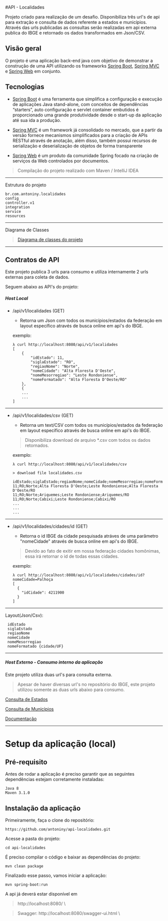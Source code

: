 #API - Localidades

Projeto criado para realização de um desafio. Disponibiliza três url's de api para extração e consulta de dados referente a estados e municípios. 
Através das urls publicadas as consultas serão realizadas em api externa publica do IBGE e retornado os dados transformados em Json/CSV. 
## Visão geral

O projeto é uma aplicação back-end java com objetivo de demonstrar a construção de uma API utilizando os frameworks [Spring Boot](https://projects.spring.io/spring-boot), [Spring MVC](https://docs.spring.io/spring/docs/current/spring-framework-reference/html/mvc.html) e [Spring Web](https://spring.io/projects/spring-ws) em conjunto.

## Tecnologias

- [Spring Boot](https://projects.spring.io/spring-boot) é uma ferramenta que simplifica a configuração e execução de aplicações Java stand-alone,  com conceitos de dependências “starters”, auto configuração e servlet container embutidos é proporcionado uma grande produtividade desde o start-up da aplicação até sua ida a produção.
 
- [Spring MVC](https://docs.spring.io/spring/docs/current/spring-framework-reference/html/mvc.html) é um framework já consolidado no mercado, que a partir da versão fornece mecanismos simplificados para a criação de APIs RESTful através de anotação, além disso, também possui recursos de serialização e deserialização de objetos de forma transparente 
 
- [Spring Web](https://spring.io/projects/spring-ws) é um produto da comunidade Spring focado na criação de serviços da Web controlados por documentos.

> Compilação do projeto realizado com Maven / IntelliJ IDEA

---
   
Estrutura do projeto
 ```
br.com.antoniny.localidades
config
controller.v1
integration
service
resources
 ```
---
Diagrama de Classes
>[Diagrama de classes do projeto](https://app.diagrams.net/?lightbox=1&highlight=0000ff&edit=_blank&layers=1&nav=1&title=Untitled%20Diagram.drawio#R7V1Zl5u4Ev41Pifz0H0Qm%2BGxuyedZKY7NzfbPNNGtplg8ADuZX79SGwGSdgCLMDdyp1zEwux1qeqr0ql0ky72Tx%2FiJzt%2Bj50oT9TFfd5pv0%2BU1XdshX0F255yVpUoNpZyyry3KwN7Bu%2Bef%2FCvDE%2FcbXzXBjXOiZh6Cfett64CIMALpJamxNF4VO92zL063fdOitINXxbOD7d%2BpfnJuus1VLn%2B%2FaP0FutizsDM3%2B%2FjVN0zt8kXjtu%2BFRp0t7PtJsoDJPsX5vnG%2Bjjr1d8l78%2Bvfzl3%2F0yP%2Fzx%2F%2Fgf58f1n98%2F%2F7zILnbb5pTyFSIYJJ0v7V39%2BGV%2BtV4c8PNZ%2BXF9%2F%2Benj8kFUNT85ZKX4otBF33A%2FGcYJetwFQaO%2F37feh2Fu8CF%2BLoK%2BrXvcxeGW9QIUOPfMElecjQ4uyRETetk4%2BdHXSdep%2BfjH3HiRMkVFjVqWPhOHHuLovnW84tzYOAWnYIwgFlLfhw%2FRvYe%2BOEJwR%2F5anm%2FONxFC3jgU9k5YtBjrWByoKOlluBAwwqGG5hEL%2BjECPpO4j3WH8%2FJ4b0q%2B%2BWnond1XiodtqEXJHHlyl9wA%2BqQD1UzR2kxThWrjobD3a0adtA%2FstsXvyrvsW9K8dUKa9q0sJbDqAo0pQ4013M2YeDWsAamhDXb7Im1isjbS9Qyzk2ge%2FUyrEDNQXUHNdovNJs53stLZA%2BWn0Wg4gRDP3%2F9R8ff5a%2FwHgnJDX9HsiURFD95G99JBbkMg6QAE5aS43urAEsRCQVGqOERRomHbP1VfiDBELperD3fvXNewh3%2B1OhGi1%2FFr%2Bt1GHn%2Foss6fhVAOdZUs9bjGz4zx1AEY9TnS4EHQDTdO8%2B1jndOnOQNi9D3nW3sPZSvsUEf2wuuwyQJNzXjhV8HPndAIA2YQvCmWhe8lv982nMhUGBjXeVBitIMsl5KY05h4SIF%2BMpzEBjQx7hC%2F%2F81%2FcmCB%2FpASSq2KPwFb0I%2FjPYDf4kGNNFUQMaHy6QRMPHWWXjB6i7t87u%2Bb%2FmafxDcFKJzl36qRdae68Ig1WWJkziZZLEYcyONHtS4Rv%2BhT3ijXBozAz34DfoN9r%2FRf7h7lNyEAXoXx0uFDBFsniCGDh8imgcbjYiCGJh8ACj6nd5oUPKnZOx7uR7HMi5YO%2Bgk4A0SVWp2col%2BT43MBaCkrtFS1xgS9p0H6H8JYy%2FxQnz9KOtLSH4s4Roqn3AtQbK1GbK9xk4gMugwit%2F9NsOw0kCm8vCROD%2BCXnwT%2FyZH%2B4kBYXKqe12Utgc6BYlm3d5g%2BpXeNp0Blddt5oFp8Qm%2B0BgnF7zKUAWmn2E9%2B9t5wENhgQinucrbi78LHZGxxJrS4IOMNgBb1JWxYFSFM%2Foyy%2BVSXSwoNYmOuOaDaZgigTcnHAuWwgEsfilM42hMfolOKbhl6uOUiMIHA3Tr8jD6iMgWED1ib%2BU7VBceY1WVQpPc3qDZavBzX%2Brm6BiKDFEgoq1WN5LaQsrTZKo9VUoH2ducshfFYY0%2BHNbhJrFSL3TBBoPVsLChi2I1QLEp8U5%2FvmSsqCdQeOPYQNHZgh8mkA2saUl1ujMTvIFsQXFs06jTTZ2wAtnzU3HstpNp1H3sw7NpVH%2BgWgQoBUyoFT7fIZYyAIyFaxGdE3N958IaZKvbDb71kcmT1qAzSBAZxIx%2ByxMEoU6XuvLEwD2Jsuyt44CtT1DJ6RzzBQPgj0W6vq%2B94DDxGiVRRQOcsNNH5VwmGF2O3VVHTR1NRqBZUtvwioRIJtLAEbt15AQxisSgA4OjA3DaikTntV%2B6PaYiMaSFaCtYm1OwxrgWQhldjmdiIbhH6mksBL9GP7mPRAUA9GO2xhjB1pjja6BzQS6vKhqL2xDwMUxjingbJbP6HPFmDKspe%2BNtrrR0ygfBm0oncXbI7rjfBd7C23oyweOMEjz4Mzw0pXlw9Estogl%2FtxQPAmpynrbFPG2DemyZwCEsC6hYpSgzOIRkcByWvsUpfVEpHIXmkTkcU9QN1thJHNbZzWCNlcDBHXmei5p7VbrFFU5FdIsPUNEkJWuVi9dmA2e1cy9nELd6TVOZ3HPjLaIwIhax3aeNcilbd0uiNQBkKmvZNI45JbmYrat4x17NprGywOVytjFH%2FOjr2XQaE8fUvOQEIjmBxlovMCwn0OklAxezG3V2pWxgXLICRAnStnvcJklBdxXRlLY0FVKg09UuJCk4mXjHJgU6a%2BpDkoIxR%2Fz4pIAONh%2FR8pITiOQEBjDG5gQGHYLOOcFuWVKBH0vJADrpg4Z8w6kwAIOOGkoGcDLxjs0AivtLBjCZET86AzDosABbuUvDL9Lwmzqv4QfCtENjMKBaQyRrYFUakYXwTqY0mrLXW9KEIuR3eqjIQIFA8c45bYIwRSADBVMb8XPOomjCaII9sYLJk64eMuetNWFrbKkPs0ppztLiWQ70tiZq858d3iogJ0iZeVe2z6mpx6M%2Fa79IxyU%2BpleO4aF%2FkQ9ofCzniOU1K9nVzgaPa5%2F%2BFcF%2FdniAIZk9o5MRgvDn2Hplr%2FoVil%2FpuQ9R5Q5ZS9FQ5sN8Qo%2B0ipzUGpTJ4LcP5ImobUu2rSP8pYq9I4qXAsz36%2F5lM0VYftqma7MeUMz9cmtQfsH43W45qycp%2F5b9uPOw4KrSrKchccqMaqm%2FK6Ga2BaDMCsV27BMdUPm12SyBGr%2B%2B9bZeD7Wwh%2Bh%2FwjxVesqquoLqTMqm9I1oOXqlO1DRyz1QTOFJsCTpdPVuXpJexmlC1q1I3NDlB3hqE8nDUvT17PUszAsxWNOxbCkd0bsMBBtbNDXIm5zzAZldWKlAepogLLPhz2SBmNT2a1BWprBLI0%2BAUNDJzh6Dyt4iUby5SOjgIvve9s4jTGsnS1MdXy4w0s%2Bn9ZeAr8h1xI3PkXOlpAKIQUHWkvmgjdzYcGHpVApkKW0i9hu1WtUWYEEYV7jxDyM9M4ejxXAGjlaYqHzqX3vuB4hdP43GD16C1i9kVT83Ir%2Fyvf3ur9wPFqrf9Zj04IT%2BeEmbG4ms5JXM3msC0uxzUXNk5fLvqbituxLFEytZA9QeKNhY5fSVaS1OhQlkwbrNKGyH0tWsKzZhh2Pl41hfSuhv3N6%2BKUXuJ%2Fc8qmuXz47aXmFd7jMQqWsR3vpfHK%2FwngbBjGUdOOs6YaqGTW6YRaplhW2oc8ZbMO2L0V5swCMUnP0HHc7BorByTd6L%2F3uKdK5FCmnSAFv3HtsCnl%2B2zGMNZXBvVH02CKVVeP5hylvScQ8CjneMGXVWHrznt5diKie5zou7Ovq0TeZiPO391%2F2L3vYgdn3a0nvJZVWVWtej9wx9vDW8jKRdSYtakKiZBKssjiEB0cIUOa%2FnxAYhmbXgKHz5ryKW%2FcGQNP%2Bmzfp8C91RFGwSSa4NuDh0Mib7tI3wNjwmZKzTGrvLOCxF78B0Gt%2FTJnWLgIUoy9%2Fs%2Bm1DrXpeUkDFAajNPD%2FWIzSTP%2Fk36bSnv0RSCjIOWJg0eqGOUUsbBv5YsdXgk5AOuEv5xWMVEAefVP76g1yOlvN0wtGBwZ8GxrChI04GqIw6nQRU7BSKZ2HUlJJ9xcwZpIUFgcS5uQorEW%2BqrJhLoXJFVPDOpnq2t8NgdAbZ7GGqUqgLkL3qF0J1q1vTTeWrc2bLuQq8nwVXh3UMP3DArVmarbm9iNnTZH1Zl3IRKshaplxuQv3AV1YwZFUiuJUmV7XZKx4DRsbougVUFib5xUpHlleR7ukjsPpHOyorvQAjyuZ1oSLCSRxhKu48vlM8I01Z1suHhhg0jY9te0mVNa8HlYuVkQ07UFF9R9iG3KgTmwt%2FZQBx7uNQ5NbJxhvVt0sFvGsRryR%2FZUh8Dbvn5SyCDdY%2FOm%2F%2F95ttsW5q3Q5VNqS4c7uBs54jej9U36Ds8xy17mz3I1R1%2BYCZpFfmftA5j78EYfBG8l%2FwK%2FaMgcCnyLzILi9J0D7T4wlTAX7GCgVorBF0iyIJDDcaY5N%2B0cMZBbs5pS44m%2FkHKKR4%2FswunLzOFzTBqlITySFrngfJF7y8v55Abc4cvjRCVwf2wK%2BcI3WOw7TpAZGic%2BMoHtsQOge1vJJnbU4H4jb5LJw8anozTqFx%2Bed76fcGUYlcPbBYAJK9UBNfQY%2FuxxCbgAXCXmptJZl%2B6t98uEqBU0CmVfset17iBQk0ler3QYJ%2FHOY%2FMRW9yRX9pD7FqwwtfEhGphphZMveMNImNKyrnco%2F4lLpQRuXFT%2BbDXw5QaVLaJpdusC4uyRDYTF7JlFpqV%2FQfoXN%2FHjG3Ev0Ju29C7QGRNZLopeBk8k3HrQd2P0TO%2BaHnb%2FgmVtZOkLNfhCRJkayzBYzpA%2BqDNk2q%2FFGZpwNFfndoZ6rw%2FqFM61CWTOjcJNFxyg7b%2B492zAN9riNH7wZQxmNE983n8%2B8mzQMJoq0rjRoPedWeoZpVPfDhpG0w38aOgdpetkmAAgCiyail23TB1OEWTMLGnMBjBm3IkYIwFWB%2FUiKoY6DJWy%2Bq%2FWPxv0jcfjudE38lz3vH%2BJlYmgYcLFWbhzdMZGg6W9FjRMWDfwT3iO4%2BMDhVyUoc2PUamjp4gyZqw52beCYKYywxf84uBFuUF6VVXRhwC1NVyxoiY%2BZdT5FFBMIhaaPVt%2B3h6afVMagVLPiT16gmYNkNOoKnSxBjJd4S5crWB1poRMUsAdvGC1T2ugBpfMSRgoJ0Fl1Vhk7hcgLiOBXneJ16P5OYqK6av0562zSEJ8U2K23UOK9pmeCTq2Wk1OfXNMfedDvvfUt7BNMUsrMamZ7xaVnfmnoaczjzm9Rb%2BA2oZDUVjZnoA1wUka9RPm99HqLdsK5dLfT9VfXl7SBPP8d0ZBo8u8rPOnuU0bnHIA1wtOCdMXJ9hTcyJsftKbppWB8OPs3RbD3lWd3O3bIMZ59hK9yfu%2BPFoBc%2B0weT92giDH1n41U5yvBfm9Q3PdgjEW4QcYmnUQr9QJxc7IgvH6tuLIZ4DX3rPyI%2BF1Ph9Ev76aFZ%2BvBa%2FWmeKVDP%2BJAiy9HGSfads%2BQPe6a7xMZ%2BNPYJFbsxm55qlGYSyGowsEerqAwlIWyCvwhBevkgWm7thHa6Wp9le4iR%2BbL1A9eLBIVnkuIxDTOmRYyroJHW8wZJirlVYhQxZYxRW4slUKq5TEuWoOt5D0NAsP91ReneRv0TEgpvyFlSRmbFKcTSR8eP%2B91A70gppvPysLauqr7d79b5dsd8gQRtDZ0AWND16XqANAXLixCMDRu3zKK6in5biIYupkLS7ipuxyXJyVmKVW7DYqOE34XBU1LNRDbFDWQD2rGqiWPSdC7ypgTYeous1gieKC7yqbJbYrP9qS1XEqLVnOuYUya8oiO1DPmYU0cbPCBaM7BcXjRcCZULzTKKVOuGDUL2XiQhj1U1nUTyqI4YFAsx0mEMTVHzVoJLCqBRwKCkjuM0nuA1SDpD4aa6k7a4MBgdTHaMp0oyg2FdtiU6BFGOCPV%2FHQvocpYvPzb6jj6VGp7U6v7ZrmcZvpEBN94uiQwdqFSdIh0XToCC4YdIiJC2F0yGBVJZUKYngg0HSICQRxdEg%2FFPwhKwRJHiQykZXIDdNMZuBGY8UGhdkPnY7bdLMfb3SXRr19vIQlYGGGQGeFS64zkom%2BxQ4vvGDMRfDPCsjdOVrAQdP54CCsUGhev%2BDgQi%2FnAX%2BVRXJwqVcBmImZDV2Zivs8XkU4e07UiigrlRzfDtoSpog0WhE1bwddc4djb%2BU72ZTBrD7PSXSM4Mpzws%2FoiQ%2F3a5w3ZfS7h3EYZRdmHL0No43DfDBOri1XprWosVIkRTGWmgy8t7nGEW2WrKmzhAGviMVpK9bm5XkF0xNubi01QEd80G71sPtcl3U5DrrVEyNHr8%2BntokJAc1iTQgM7FKrHGVGpHE4NrSm61JrdESNdqkzvpoqAKxDZ5X8FelbC8HF%2BL61fsgmVPbBklPPZzj1bBrkkneFVWd96Lw7nd62t%2FXks5wXOv28UNOCysnk0emnYily4viEuBg9j85gkRupIIYHwuh5dBqPh1tuXClpjEjyQUb056w95wZ2czWaeXQzIG%2FUzdWm7uayCIKcOR4JDgK9W%2FQzCnGxu%2FLYh8jZru9DF%2BIe%2FwE%3D)

 ---
 
## Contratos de API

Este projeto publica 3 urls para consumo e utiliza internamente 2 urls externas para coleta de dados.

Seguem abaixo as API's do projeto:

##### Host Local

 - /api/v1/localidades (GET)
    - Retorna um Json com todos os municípios/estados da federação em layout específico através de busca online em api's do IBGE. 
    
    exemplo:
    ```
    λ curl http://localhost:8080/api/v1/localidades
    [
        {
            "idEstado": 11,
            "siglaEstado": "RO",
            "regiaoNome": "Norte",
            "nomeCidade": "Alta Floresta D'Oeste",
            "nomeMesorregiao": "Leste Rondoniense",
            "nomeFormatado": "Alta Floresta D'Oeste/RO"
        },
        {
        ...
        ...  
    ]
    ```
 ---
 - /api/v1/localidades/csv (GET)
    - Retorna um text/CSV com todos os municípios/estados da federação em layout específico através de busca online em api's do IBGE. 
    > Disponibiliza download de arquivo *.csv com todos os dados retornados.
    
    exemplo:
    ```
    λ curl http://localhost:8080/api/v1/localidades/csv
   
    > download file localidades.csv
     
    idEstado;siglaEstado;regiaoNome;nomeCidade;nomeMesorregiao;nomeFormatado
    11;RO;Norte;Alta Floresta D'Oeste;Leste Rondoniense;Alta Floresta D'Oeste/RO
    11;RO;Norte;Ariquemes;Leste Rondoniense;Ariquemes/RO
    11;RO;Norte;Cabixi;Leste Rondoniense;Cabixi/RO
    ...
    ...
    ... 
    ```

---
 - /api/v1/localidades/cidades/id (GET)
    - Retorna o id IBGE da cidade pesquisada atráves de uma parâmetro "nomeCidade" através de busca online em api's do IBGE. 
    
    > Devido ao fato de exitir em nossa federação cidades homônimas, essa irá retornar o id de todas essas cidades. 
     
    
    exemplo:
    ```
    λ curl http://localhost:8080/api/v1/localidades/cidades/id?nomeCidade=Palhoça
    [
      {
        "idCidade": 4211900
      }
    ]
    
    ```
 ---
 Layout(Json/Csv):
 ```
  idEstado
  siglaEstado
  regiaoNome
  nomeCidade
  nomeMesorregiao
  nomeFormatado {cidade/UF}   
```
 ---

##### Host Externo - Consumo interno da aplicação

Este projeto utiliza duas url's para consulta externa.

> Apesar de haver diversas url's no repositório do IBGE, este projeto utilizou somente as duas urls abaixo para consumo.

[Consulta de Estados](https://servicodados.ibge.gov.br/api/v1/localidades/estados)

[Consulta de Municípios](https://servicodados.ibge.gov.br/api/v1/localidades/estados/{UF}/municipios)

[Documentação](https://servicodados.ibge.gov.br/api/docs/localidades)


---
 
 
# Setup da aplicação (local)

## Pré-requisito

Antes de rodar a aplicação é preciso garantir que as seguintes dependências estejam corretamente instaladas:
```
Java 8
Maven 3.1.0
```

## Instalação da aplicação 

Primeiramente, faça o clone do repositório:
```
https://github.com/antoniny/api-localidades.git
```
Acesse a pasta do projeto:
```
cd api-localidades
```
É preciso compilar o código e baixar as dependências do projeto:
```
mvn clean package
```
Finalizado esse passo, vamos iniciar a aplicação:
```
mvn spring-boot:run
```

A api já deverá estar disponível em 
>http://localhost:8080/ \

>Swagger: http://localhost:8080/swagger-ui.html \
 


   
   